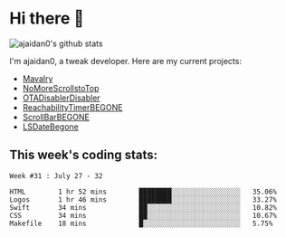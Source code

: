 # Hi there 👋

![ajaidan0's github stats](https://github-readme-stats.vercel.app/api?username=ajaidan0&count_private=true&show_icons=true)

I'm ajaidan0, a tweak developer. Here are my current projects:

- [Mavalry](https://github.com/ajaidan0/mavalry)
- [NoMoreScrollstoTop](https://github.com/ajaidan0/nomorescrollstotop)
- [OTADisablerDisabler](https://github.com/ajaidan0/otadisablerdisabler)
- [ReachabilityTimerBEGONE](https://github.com/ajaidan0/reachabilitytimerbegone)
- [ScrollBarBEGONE](https://github.com/ajaidan0/scrollbarbegone)
- [LSDateBegone](https://github.com/ajaidan0/lsdatebegone)


## This week's coding stats:
<!--START_SECTION:waka-->
```text
Week #31 : July 27 - 32

HTML        1 hr 52 mins        ████████░░░░░░░░░░░░░░░░░   35.06% 
Logos       1 hr 46 mins        ████████░░░░░░░░░░░░░░░░░   33.27% 
Swift       34 mins             ██░░░░░░░░░░░░░░░░░░░░░░░   10.82% 
CSS         34 mins             ██░░░░░░░░░░░░░░░░░░░░░░░   10.67% 
Makefile    18 mins             █░░░░░░░░░░░░░░░░░░░░░░░░   5.75%
```
<!--END_SECTION:waka-->
